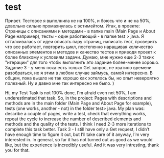 # test
Привет. Тестовое я выполнила не на 100%, и боюсь что и не на 50%, довольно сильно промахнулась с эстимейтом. Итак, в проекте: Страницы с описаниями и методами - в папке main (Main Page и About Page например), тесты - один работающий - в папке test > java. Я отталкивалась от идеи описать пару страниц, написать тест, проверить что все работает, повторить цикл, постепенно наращивая количество описанных элементов и методов и качество тестов и приводя проект к более близкому к условиям задачи. Думаю, мне нужно еще 2-3 таких "итерации" для того чтобы выполнить это задание более-менее хорошо. Задание 3 - у меня пока есть только Get запрос, не хватило времени разобраться, но я этим в любом случае займусь, самой интересно. В общем, пока вышло не так хорошо как хотелось бы, но опыт невероятно полезный. Ну и давно мне так интересно не было. )

Hi, my Test Task is not 100% done, I'm afraid even not 50%, I am underestimated that task. So, in the project: Pages with descriptions and methods are in the main folder (Main Page and About Page for example), tests (one works, another - not) in the folder test> java. My plan was: describe a couple of pages, write a test, check that everything works, repeat the cycle to increase the number of described elements and methods and the quality of the tests. I think I need 2-3 more iterations to complete this task better. Task 3 - I still have only a Get request, I didn’t have enough time to figure it out, but I’ll take care of it anyway, I’m very interested in. In general, so far it has not turned out as good as we would like, but the experience is incredibly useful. And it was very intresting, thank you for that.
